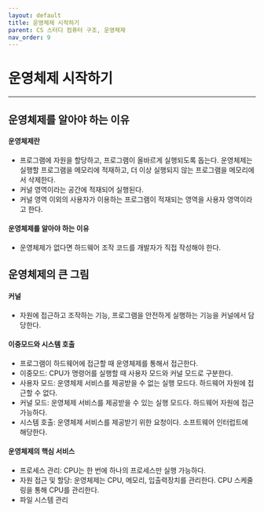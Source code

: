 ```yaml
---
layout: default
title: 운영체제 시작하기
parent: CS 스터디 컴퓨터 구조, 운영체제
nav_order: 9
---
```


# 운영체제 시작하기

---

## 운영체제를 알아야 하는 이유

#### 운영체제란

- 프로그램에 자원을 할당하고, 프로그램이 올바르게 실행되도록 돕는다. 운영체제는 실행할 프로그램을 메모리에 적재하고, 더 이상 실행되지 않는 프로그램을 메모리에서 삭제한다.
- 커널 영역이라는 공간에 적재되어 실행된다.
- 커널 영역 이외의 사용자가 이용하는 프로그램이 적재되는 영역을 사용자 영역이라고 한다.

#### 운영체제를 알아야 하는 이유

- 운영체제가 없다면 하드웨어 조작 코드를 개발자가 직접 작성해야 한다. 

## 운영체제의 큰 그림

#### 커널

- 자원에 접근하고 조작하는 기능, 프로그램을 안전하게 실행하는 기능을 커널에서 담당한다. 

#### 이중모드와 시스템 호출

- 프로그램이 하드웨어에 접근할 때 운영체제를 통해서 접근한다.
- 이중모드: CPU가 명령어를 실행할 때 사용자 모드와 커널 모드로 구분한다. 
- 사용자 모드: 운영체제 서비스를 제공받을 수 없는 실행 모드다. 하드웨어 자원에 접근할 수 없다. 
- 커널 모드: 운영체제 서비스를 제공받을 수 있는 실행 모드다. 하드웨어 자원에 접근 가능하다. 
- 시스템 호출: 운영체제 서비스를 제공받기 위한 요청이다. 소프트웨어 인터럽트에 해당한다. 

#### 운영체제의 핵심 서비스

- 프로세스 관리: CPU는 한 번에 하나의 프로세스만 실행 가능하다. 
- 자원 접근 및 할당: 운영체제는 CPU, 메모리, 입출력장치를 관리한다. CPU 스케줄링을 통해 CPU를 관리한다.  
- 파일 시스템 관리